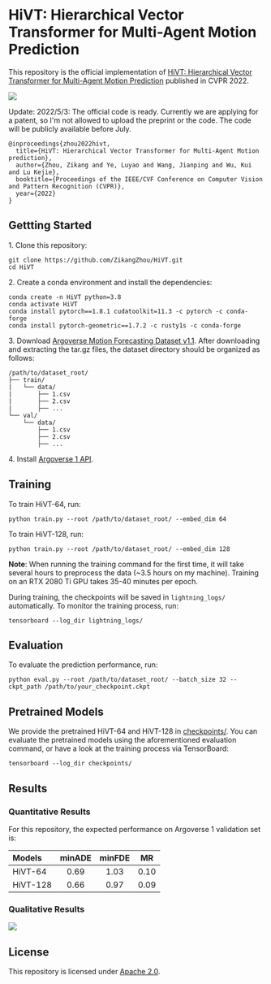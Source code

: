 # HiVT: Hierarchical Vector Transformer for Multi-Agent Motion Prediction
This repository is the official implementation of [HiVT: Hierarchical Vector Transformer for Multi-Agent Motion Prediction](https://openaccess.thecvf.com/content/CVPR2022/papers/Zhou_HiVT_Hierarchical_Vector_Transformer_for_Multi-Agent_Motion_Prediction_CVPR_2022_paper.pdf) published in CVPR 2022.

![](https://github.com/ZikangZhou/HiVT/assets/overview.png)

Update:
2022/5/3: The official code is ready. Currently we are applying for a patent, so I'm not allowed to upload the preprint or the code. The code will be publicly available before July.

```
@inproceedings{zhou2022hivt,
  title={HiVT: Hierarchical Vector Transformer for Multi-Agent Motion prediction},
  author={Zhou, Zikang and Ye, Luyao and Wang, Jianping and Wu, Kui and Lu Kejie},
  booktitle={Proceedings of the IEEE/CVF Conference on Computer Vision and Pattern Recognition (CVPR)},
  year={2022}
}
```

## Gettting Started

1\. Clone this repository:
```
git clone https://github.com/ZikangZhou/HiVT.git
cd HiVT
```

2\. Create a conda environment and install the dependencies:
```
conda create -n HiVT python=3.8
conda activate HiVT
conda install pytorch==1.8.1 cudatoolkit=11.3 -c pytorch -c conda-forge
conda install pytorch-geometric==1.7.2 -c rusty1s -c conda-forge
```

3\. Download [Argoverse Motion Forecasting Dataset v1.1](https://www.argoverse.org/av1.html). After downloading and extracting the tar.gz files, the dataset directory should be organized as follows:
```
/path/to/dataset_root/
├── train/
|   └── data/
|       ├── 1.csv
|       ├── 2.csv
|       ├── ...
└── val/
    └── data/
        ├── 1.csv
        ├── 2.csv
        ├── ...
```

4\. Install [Argoverse 1 API](https://github.com/argoai/argoverse-api).

## Training

To train HiVT-64, run:
```
python train.py --root /path/to/dataset_root/ --embed_dim 64
```

To train HiVT-128, run:
```
python train.py --root /path/to/dataset_root/ --embed_dim 128
```

**Note**: When running the training command for the first time, it will take several hours to preprocess the data (~3.5 hours on my machine). Training on an RTX 2080 Ti GPU takes 35-40 minutes per epoch.

During training, the checkpoints will be saved in `lightning_logs/` automatically. To monitor the training process, run:
```
tensorboard --log_dir lightning_logs/
```

## Evaluation

To evaluate the prediction performance, run:
```
python eval.py --root /path/to/dataset_root/ --batch_size 32 --ckpt_path /path/to/your_checkpoint.ckpt
```

## Pretrained Models

We provide the pretrained HiVT-64 and HiVT-128 in [checkpoints/](https://github.com/ZikangZhou/HiVT/checkpoints). You can evaluate the pretrained models using the aforementioned evaluation command, or have a look at the training process via TensorBoard:
```
tensorboard --log_dir checkpoints/
```

## Results

### Quantitative Results

For this repository, the expected performance on Argoverse 1 validation set is:

| Models | minADE | minFDE | MR |
| :--- | :---: | :---: | :---: |
| HiVT-64 | 0.69 | 1.03 | 0.10 |
| HiVT-128 | 0.66 | 0.97 | 0.09 |

### Qualitative Results

![](https://github.com/ZikangZhou/HiVT/assets/visualization.png)

## License

This repository is licensed under [Apache 2.0](https://github.com/ZikangZhou/HiVT/LICENSE).

